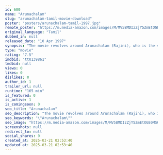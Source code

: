 ```yaml
---
id: 600
name: "Arunachalam"
slug: "arunachalam-tamil-movie-download"
poster: "posters/arunachalam-tamil-1997.jpg"
remote_poster: "https://m.media-amazon.com/images/M/MV5BMDIzZjY5ZmEtOGE0MS00YzA0LTg0YjYtNDQxMzgyODA1ZmI5XkEyXkFqcGc@._V1_SX300.jpg"
original_language: "Tamil"
dubbed_in: null
released_date: "10 Apr 1997"
synopsis: "The movie revolves around Arunachalam (Rajini), who is the son of the VIP of a village who finds out about his past but destiny has its own play."
type: "movie"
rating: "7.5"
imdbid: "tt0139861"
tmdbid: null
views: 0
likes: 0
dislikes: 0
author_id: 1
trailer_url: null
runtime: "165 min"
is_featured: 0
is_active: 1
is_comingsoon: 0
seo_title: "Arunachalam"
seo_description: "The movie revolves around Arunachalam (Rajini), who is the son of the VIP of a village who finds out about his past but destiny has its own play."
seo_keywords: "\"Arunachalam\""
seo_image: "https://m.media-amazon.com/images/M/MV5BMDIzZjY5ZmEtOGE0MS00YzA0LTg0YjYtNDQxMzgyODA1ZmI5XkEyXkFqcGc@._V1_SX300.jpg"
screenshots: null
redirect_to: null
social_shares: 0
created_at: 2025-03-21 02:53:40
updated_at: 2025-03-21 02:53:40
---
```


